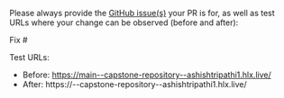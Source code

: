 Please always provide the [GitHub issue(s)](../issues) your PR is for, as well as test URLs where your change can be observed (before and after):

Fix #<gh-issue-id>

Test URLs:
- Before: https://main--capstone-repository--ashishtripathi1.hlx.live/
- After: https://<branch>--capstone-repository--ashishtripathi1.hlx.live/
